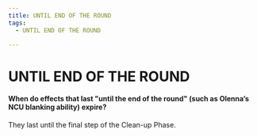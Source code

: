 ```yaml
---
title: UNTIL END OF THE ROUND
tags:
  - UNTIL END OF THE ROUND

---
```


# UNTIL END OF THE ROUND

#### When do effects that last "until the end of the round" (such as Olenna’s NCU blanking ability) expire? 

 They last until the final step of the Clean-up Phase.

